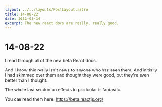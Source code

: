 ```yaml
---
layout: ../../layouts/PostLayout.astro
title: 14-08-22
date: 2022-08-14
excerpt: The new react docs are really, really good.
---
```


# 14-08-22
I read through all of the new beta React docs.

And I know this really isn't news to anyone who has seen them. And initially I had skimmed over them and thought they were good, but they're even better than I thought.

The whole last section on effects in particular is fantastic.

You can read them here. https://beta.reactjs.org/